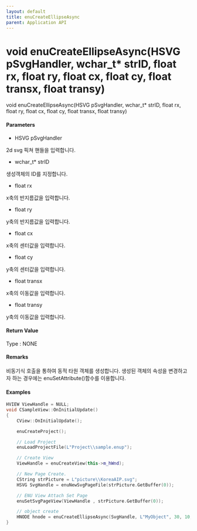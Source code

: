 ```yaml
---
layout: default
title: enuCreateEllipseAsync
parent: Application API
---
```

# void enuCreateEllipseAsync\(HSVG pSvgHandler, wchar\_t\* strID, float rx, float ry, float cx, float cy, float transx, float transy\)

void enuCreateEllipseAsync\(HSVG pSvgHandler, wchar\_t\* strID, float rx, float ry, float cx, float cy, float transx, float transy\)

#### Parameters

* HSVG pSvgHandler

2d svg 픽쳐 핸들을 입력합니다.

* wchar\_t\* strID

생성객체의 ID를 지정합니다.

* float rx

x축의 반지름값을 입력합니다.

* float ry

y축의 반지름값을 입력합니다.

* float cx

x축의 센터값을 입력합니다.

* float cy

y축의 센터값을 입력합니다.

* float transx

x축의 이동값을 입력합니다.

* float transy

y축의 이동값을 입력합니다.

#### Return Value

Type : NONE

#### Remarks

비동기식 호출을 통하여 동적 타원 객체를 생성합니다. 생성된 객체의 속성을 변경하고자 하는 경우에는 enuSetAttribute\(\)함수를 이용합니다.

#### Examples

```cpp
HVIEW ViewHandle = NULL; 
void CSampleView::OnInitialUpdate() 
{ 
    CView::OnInitialUpdate(); 

    enuCreateProject(); 

    // Load Project
    enuLoadProjectFile(L"Project\\sample.enup"); 

    // Create View
    ViewHandle = enuCreateView(this->m_hWnd); 

    // New Page Create. 
    CString strPicture = L"picture\\KoreaAIP.svg"; 
    HSVG SvgHandle = enuNewSvgPageFile(strPicture.GetBuffer(0)); 

    // ENU View Attach Set Page 
    enuSetSvgPageView(ViewHandle , strPicture.GetBuffer(0)); 

    // object create
    HNODE hnode = enuCreateEllipseAsync(SvgHandle, L"MyObject", 30, 10, 10, 0, 0);
}
```




